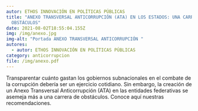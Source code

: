 ```yaml
---
autor: ETHOS INNOVACIÓN EN POLÍTICAS PÚBLICAS
title: "ANEXO TRANSVERSAL ANTICORRUPCIÓN (ATA) EN LOS ESTADOS: UNA CARRERA DE
  OBSTÁCULOS"
date: 2021-08-02T18:55:04.155Z
img: /img/anexo.jpg
img-alt: "Portada ANEXO TRANSVERSAL ANTICORRUPCIÓN "
autores:
  - autor: ETHOS INNOVACIÓN EN POLÍTICAS PÚBLICAS
category: anticorrupcion
file: /img/anexo.pdf
---
```

<!--StartFragment-->

Transparentar cuánto gastan los gobiernos subnacionales en el combate de la corrupción debería ser un ejercicio cotidiano. Sin embargo, la creación de un Anexo Transversal Anticorrupción (ATA) en las entidades federativas se asemeja más a una carrera de obstáculos. Conoce aquí nuestras recomendaciones.

<!--EndFragment-->